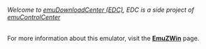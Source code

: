 ###### Welcome to [emuDownloadCenter (EDC)](https://github.com/PhoenixInteractiveNL/emuDownloadCenter/wiki/), EDC is a side project of [emuControlCenter](https://github.com/PhoenixInteractiveNL/emuControlCenter/wiki/)

For more information about this emulator, visit the [**EmuZWin**](https://github.com/PhoenixInteractiveNL/emuDownloadCenter/wiki/Emulator-emuzwin#menu) page.
